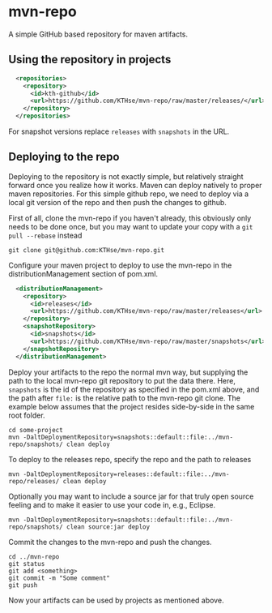 mvn-repo
========

A simple GitHub based repository for maven artifacts.

## Using the repository in projects ##

```xml
  <repositories>
    <repository>
      <id>kth-github</id>
      <url>https://github.com/KTHse/mvn-repo/raw/master/releases/</url>
    </repository>
  </repositories>
```

For snapshot versions replace `releases` with `snapshots` in the URL.

## Deploying to the repo ##

Deploying to the repository is not exactly simple, but relatively straight
forward once you realize how it works. Maven can deploy natively to proper
maven repositories. For this simple github repo, we need to deploy via
a local git version of the repo and then push the changes to github.

First of all, clone the mvn-repo if you haven't already, this obviously only
needs to be done once, but you may want to update your copy with a 
`git pull --rebase` instead

```
git clone git@github.com:KTHse/mvn-repo.git
```

Configure your maven project to deploy to use the mvn-repo in the 
distributionManagement section of pom.xml.

```xml
  <distributionManagement>
    <repository>
      <id>releases</id>
      <url>https://github.com/KTHse/mvn-repo/raw/master/releases</url>
    </repository>
    <snapshotRepository>
      <id>snapshots</id>
      <url>https://github.com/KTHse/mvn-repo/raw/master/snapshots</url>
    </snapshotRepository>
  </distributionManagement>
```

Deploy your artifacts to the repo the normal mvn way, but supplying the path 
to the local mvn-repo git repository to put the data there. Here, `snapshots`
is the id of the repository as specified in the pom.xml above, and the path
after `file:` is the relative path to the mvn-repo git clone. The example
below assumes that the project resides side-by-side in the same root folder.

```
cd some-project
mvn -DaltDeploymentRepository=snapshots::default::file:../mvn-repo/snapshots/ clean deploy
```

To deploy to the releases repo, specify the repo and the path to releases

```
mvn -DaltDeploymentRepository=releases::default::file:../mvn-repo/releases/ clean deploy
```

Optionally you may want to include a source jar for that truly open source 
feeling and to make it easier to use your code in, e.g., Eclipse.

```
mvn -DaltDeploymentRepository=snapshots::default::file:../mvn-repo/snapshots/ clean source:jar deploy
```

Commit the changes to the mvn-repo and push the changes.

```
cd ../mvn-repo
git status
git add <something>
git commit -m "Some comment"
git push
```

Now your artifacts can be used by projects as mentioned above.
